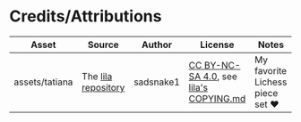 # Credits/Attributions

Asset | Source | Author | License | Notes
--- | --- | --- | --- | ---
assets/tatiana | The [lila repository](https://github.com/ornicar/lila/tree/master/public/piece/tatiana) | sadsnake1 | [CC BY-NC-SA 4.0], see [lila's COPYING.md](https://github.com/ornicar/lila/blob/master/COPYING.md) | My favorite Lichess piece set ❤️

[CC BY-NC-SA 4.0]: https://creativecommons.org/licenses/by-nc-sa/4.0/
